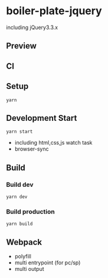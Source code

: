 # boiler-plate-jquery

including jQuery3.3.x

## Preview


## CI


## Setup

`yarn`

## Development Start

`yarn start`

- including html,css,js watch task
- browser-sync

## Build

### Build dev

`yarn dev`

### Build production

`yarn build`


## Webpack

- polyfill
- multi entrypoint (for pc/sp)
- multi output
